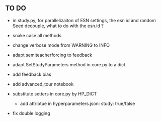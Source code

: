 ## TO DO
- in study.py, for parallelizaiton of ESN settings, the esn id and random Seed decouple, what to do with the esn.id ?
- snake case all methods
- change verbose mode from WARNING to INFO
- adapt semiteacherforcing to feedback 
- adapt SetStudyParameters method in core.py to a dict
- add feedback bias
- add advanced_tour notebook

- substitute setters in core.py by HP_DICT
    - add attribtue in hyperparameters.json: study: true/false

- fix double logging